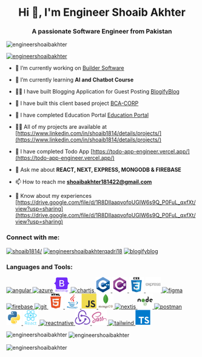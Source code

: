 <h1 align="center">Hi 👋, I'm Engineer Shoaib Akhter</h1>
<h3 align="center">A passionate Software Engineer from Pakistan</h3>

<p align="left"> <img src="https://komarev.com/ghpvc/?username=engineershoaibakhter&label=Profile%20views&color=0e75b6&style=flat" alt="engineershoaibakhter" /> </p>

<p align="left"> <a href="https://github.com/ryo-ma/github-profile-trophy"><img src="https://github-profile-trophy.vercel.app/?username=engineershoaibakhter" alt="engineershoaibakhter" /></a> </p>

- 🔭 I’m currently working on [Builder Software](https://builder-software.vercel.app/login)

- 🌱 I’m currently learning **AI and Chatbot Course**
  
- 👨‍💻 I have built Blogging Application for Guest Posting [BlogifyBlog](https://blogifyblog.me/)

- 👯 I have built this client based project [BCA-CORP](https://bcacorp.com.au/)

- 🤝 I have completed Education Portal [Education Portal](https://education-portal-beta.vercel.app/)

- 👨‍💻 All of my projects are available at [https://www.linkedin.com/in/shoaib1814/details/projects/](https://www.linkedin.com/in/shoaib1814/details/projects/)

- 📝 I have completed Todo App [https://todo-app-engineer.vercel.app/](https://todo-app-engineer.vercel.app/)

- 💬 Ask me about **REACT, NEXT, EXPRESS, MONGODB & FIREBASE**

- 📫 How to reach me **shoaibakhter181422@gmail.com**

- 📄 Know about my experiences [https://drive.google.com/file/d/1R8DIlaapvofpUGIW6s9Q_P0FuL_qxfXt/view?usp=sharing](https://drive.google.com/file/d/1R8DIlaapvofpUGIW6s9Q_P0FuL_qxfXt/view?usp=sharing)

<h3 align="left">Connect with me:</h3>
<p align="left">
<a href="https://linkedin.com/in/shoaib1814/" target="blank"><img align="center" src="https://raw.githubusercontent.com/rahuldkjain/github-profile-readme-generator/master/src/images/icons/Social/linked-in-alt.svg" alt="shoaib1814/" height="40" width="40" /></a>
<a href="https://www.youtube.com/@engineershoaibakhterqadri18" target="blank"><img align="center" src="https://raw.githubusercontent.com/rahuldkjain/github-profile-readme-generator/master/src/images/icons/Social/youtube.svg" alt="engineershoaibakhterqadri18" height="40" width="40" /></a>
<a href="https://www.blogifyblog.me" target="blank"><img align="center" src="https://www.blogifyblog.me/_next/image?url=%2Fassets%2Fimg%2Flightimage.jpg&w=256&q=75" alt="blogifyblog" height="40" width="150" /></a>
</p>

<h3 align="left">Languages and Tools:</h3>
<p align="left"> <a href="https://angular.io" target="_blank" rel="noreferrer"> <img src="https://angular.io/assets/images/logos/angular/angular.svg" alt="angular" width="40" height="40"/> </a> <a href="https://azure.microsoft.com/en-in/" target="_blank" rel="noreferrer"> <img src="https://www.vectorlogo.zone/logos/microsoft_azure/microsoft_azure-icon.svg" alt="azure" width="40" height="40"/> </a> <a href="https://getbootstrap.com" target="_blank" rel="noreferrer"> <img src="https://raw.githubusercontent.com/devicons/devicon/master/icons/bootstrap/bootstrap-plain-wordmark.svg" alt="bootstrap" width="40" height="40"/> </a> <a href="https://www.chartjs.org" target="_blank" rel="noreferrer"> <img src="https://www.chartjs.org/media/logo-title.svg" alt="chartjs" width="40" height="40"/> </a> <a href="https://www.w3schools.com/cpp/" target="_blank" rel="noreferrer"> <img src="https://raw.githubusercontent.com/devicons/devicon/master/icons/cplusplus/cplusplus-original.svg" alt="cplusplus" width="40" height="40"/> </a> <a href="https://www.w3schools.com/cs/" target="_blank" rel="noreferrer"> <img src="https://raw.githubusercontent.com/devicons/devicon/master/icons/csharp/csharp-original.svg" alt="csharp" width="40" height="40"/> </a> <a href="https://www.w3schools.com/css/" target="_blank" rel="noreferrer"> <img src="https://raw.githubusercontent.com/devicons/devicon/master/icons/css3/css3-original-wordmark.svg" alt="css3" width="40" height="40"/> </a> <a href="https://expressjs.com" target="_blank" rel="noreferrer"> <img src="https://raw.githubusercontent.com/devicons/devicon/master/icons/express/express-original-wordmark.svg" alt="express" width="40" height="40"/> </a> <a href="https://www.figma.com/" target="_blank" rel="noreferrer"> <img src="https://www.vectorlogo.zone/logos/figma/figma-icon.svg" alt="figma" width="40" height="40"/> </a> <a href="https://firebase.google.com/" target="_blank" rel="noreferrer"> <img src="https://www.vectorlogo.zone/logos/firebase/firebase-icon.svg" alt="firebase" width="40" height="40"/> </a> <a href="https://git-scm.com/" target="_blank" rel="noreferrer"> <img src="https://www.vectorlogo.zone/logos/git-scm/git-scm-icon.svg" alt="git" width="40" height="40"/> </a> <a href="https://www.w3.org/html/" target="_blank" rel="noreferrer"> <img src="https://raw.githubusercontent.com/devicons/devicon/master/icons/html5/html5-original-wordmark.svg" alt="html5" width="40" height="40"/> </a> <a href="https://www.java.com" target="_blank" rel="noreferrer"> <img src="https://raw.githubusercontent.com/devicons/devicon/master/icons/java/java-original.svg" alt="java" width="40" height="40"/> </a> <a href="https://developer.mozilla.org/en-US/docs/Web/JavaScript" target="_blank" rel="noreferrer"> <img src="https://raw.githubusercontent.com/devicons/devicon/master/icons/javascript/javascript-original.svg" alt="javascript" width="40" height="40"/> </a> <a href="https://www.mongodb.com/" target="_blank" rel="noreferrer"> <img src="https://raw.githubusercontent.com/devicons/devicon/master/icons/mongodb/mongodb-original-wordmark.svg" alt="mongodb" width="40" height="40"/> </a> <a href="https://nextjs.org/" target="_blank" rel="noreferrer"> <img src="https://cdn.worldvectorlogo.com/logos/nextjs-2.svg" alt="nextjs" width="40" height="40"/> </a> <a href="https://nodejs.org" target="_blank" rel="noreferrer"> <img src="https://raw.githubusercontent.com/devicons/devicon/master/icons/nodejs/nodejs-original-wordmark.svg" alt="nodejs" width="40" height="40"/> </a> <a href="https://postman.com" target="_blank" rel="noreferrer"> <img src="https://www.vectorlogo.zone/logos/getpostman/getpostman-icon.svg" alt="postman" width="40" height="40"/> </a> <a href="https://www.python.org" target="_blank" rel="noreferrer"> <img src="https://raw.githubusercontent.com/devicons/devicon/master/icons/python/python-original.svg" alt="python" width="40" height="40"/> </a> <a href="https://reactjs.org/" target="_blank" rel="noreferrer"> <img src="https://raw.githubusercontent.com/devicons/devicon/master/icons/react/react-original-wordmark.svg" alt="react" width="40" height="40"/> </a> <a href="https://reactnative.dev/" target="_blank" rel="noreferrer"> <img src="https://reactnative.dev/img/header_logo.svg" alt="reactnative" width="40" height="40"/> </a> <a href="https://redux.js.org" target="_blank" rel="noreferrer"> <img src="https://raw.githubusercontent.com/devicons/devicon/master/icons/redux/redux-original.svg" alt="redux" width="40" height="40"/> </a> <a href="https://sass-lang.com" target="_blank" rel="noreferrer"> <img src="https://raw.githubusercontent.com/devicons/devicon/master/icons/sass/sass-original.svg" alt="sass" width="40" height="40"/> </a> <a href="https://tailwindcss.com/" target="_blank" rel="noreferrer"> <img src="https://www.vectorlogo.zone/logos/tailwindcss/tailwindcss-icon.svg" alt="tailwind" width="40" height="40"/> </a> <a href="https://www.typescriptlang.org/" target="_blank" rel="noreferrer"> <img src="https://raw.githubusercontent.com/devicons/devicon/master/icons/typescript/typescript-original.svg" alt="typescript" width="40" height="40"/> </a> </p>

<p><img align="left" src="https://github-readme-stats.vercel.app/api/top-langs?username=engineershoaibakhter&show_icons=true&locale=en&layout=compact" alt="engineershoaibakhter" /></p>

<p>&nbsp;<img align="center" src="https://github-readme-stats.vercel.app/api?username=engineershoaibakhter&show_icons=true&locale=en" alt="engineershoaibakhter" /></p>

<p><img align="center" src="https://github-readme-streak-stats.herokuapp.com/?user=engineershoaibakhter&" alt="engineershoaibakhter" /></p>
